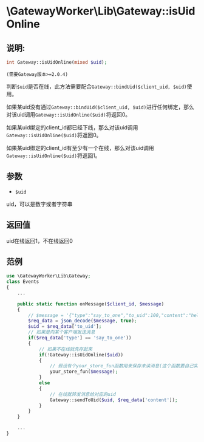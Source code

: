 # \GatewayWorker\Lib\Gateway::isUidOnline

## 说明:
```php
int Gateway::isUidOnline(mixed $uid);
```
``` (需要Gateway版本>=2.0.4) ```

判断```$uid```是否在线，此方法需要配合```Gateway::bindUid($client_uid, $uid)```使用。

如果某uid没有通过```Gateway::bindUid($client_uid, $uid)```进行任何绑定，那么对该uid调用```Gateway::isUidOnline($uid)```将返回0。

如果某uid绑定的client_id都已经下线，那么对该uid调用```Gateway::isUidOnline($uid)```将返回0。

如果某uid绑定的client_id有至少有一个在线，那么对该uid调用```Gateway::isUidOnline($uid)```将返回1。


## 参数

* ```$uid```

uid，可以是数字或者字符串

## 返回值
uid在线返回1，不在线返回0


## 范例
```php
use \GatewayWorker\Lib\Gateway;
class Events
{
    ...

    public static function onMessage($client_id, $message)
    {
        // $message = '{"type":"say_to_one","to_uid":100,"content":"hello"}'
        $req_data = json_decode($message, true);
        $uid = $req_data['to_uid'];
        // 如果是向某个客户端发送消息
        if($req_data['type'] == 'say_to_one'))
        {
            // 如果不在线就先存起来
            if(!Gateway::isUidOnline($uid))
            {
                // 假设有个your_store_fun函数用来保存未读消息(这个函数要自己实现)
                your_store_fun($message);
            }
            else
            {
                // 在线就转发消息给对应的uid
                Gateway::sendToUid($uid, $req_data['content']);
            }
        }
    }

    ...
}

```


